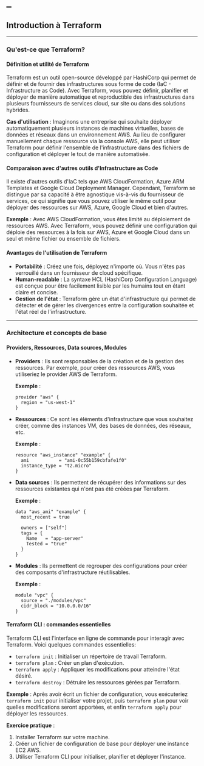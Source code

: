# _

## Introduction à Terraform

---

### Qu'est-ce que Terraform?

#### Définition et utilité de Terraform

Terraform est un outil open-source développé par HashiCorp qui permet de définir et de fournir des infrastructures sous forme de code (IaC - Infrastructure as Code). Avec Terraform, vous pouvez définir, planifier et déployer de manière automatique et reproductible des infrastructures dans plusieurs fournisseurs de services cloud, sur site ou dans des solutions hybrides.

**Cas d'utilisation** : Imaginons une entreprise qui souhaite déployer automatiquement plusieurs instances de machines virtuelles, bases de données et réseaux dans un environnement AWS. Au lieu de configurer manuellement chaque ressource via la console AWS, elle peut utiliser Terraform pour définir l'ensemble de l'infrastructure dans des fichiers de configuration et déployer le tout de manière automatisée.

#### Comparaison avec d'autres outils d'Infrastructure as Code

Il existe d'autres outils d'IaC tels que AWS CloudFormation, Azure ARM Templates et Google Cloud Deployment Manager. Cependant, Terraform se distingue par sa capacité à être agnostique vis-à-vis du fournisseur de services, ce qui signifie que vous pouvez utiliser le même outil pour déployer des ressources sur AWS, Azure, Google Cloud et bien d'autres.

**Exemple** : Avec AWS CloudFormation, vous êtes limité au déploiement de ressources AWS. Avec Terraform, vous pouvez définir une configuration qui déploie des ressources à la fois sur AWS, Azure et Google Cloud dans un seul et même fichier ou ensemble de fichiers.

#### Avantages de l'utilisation de Terraform

- **Portabilité** : Créez une fois, déployez n'importe où. Vous n'êtes pas verrouillé dans un fournisseur de cloud spécifique.
- **Human-readable** : La syntaxe HCL (HashiCorp Configuration Language) est conçue pour être facilement lisible par les humains tout en étant claire et concise.
- **Gestion de l'état** : Terraform gère un état d'infrastructure qui permet de détecter et de gérer les divergences entre la configuration souhaitée et l'état réel de l'infrastructure.

---

### Architecture et concepts de base

#### Providers, Ressources, Data sources, Modules

- **Providers** : Ils sont responsables de la création et de la gestion des ressources. Par exemple, pour créer des ressources AWS, vous utiliseriez le provider AWS de Terraform.
  
  **Exemple** :

  ```hcl
  provider "aws" {
    region = "us-west-1"
  }
  ```

- **Ressources** : Ce sont les éléments d'infrastructure que vous souhaitez créer, comme des instances VM, des bases de données, des réseaux, etc.
  
  **Exemple** :

  ```hcl
  resource "aws_instance" "example" {
    ami           = "ami-0c55b159cbfafe1f0"
    instance_type = "t2.micro"
  }
  ```

- **Data sources** : Ils permettent de récupérer des informations sur des ressources existantes qui n'ont pas été créées par Terraform.
  
  **Exemple** :

  ```hcl
  data "aws_ami" "example" {
    most_recent = true

    owners = ["self"]
    tags = {
      Name   = "app-server"
      Tested = "true"
    }
  }
  ```

- **Modules** : Ils permettent de regrouper des configurations pour créer des composants d'infrastructure réutilisables.

  **Exemple** :

  ```hcl
  module "vpc" {
    source = "./modules/vpc"
    cidr_block = "10.0.0.0/16"
  }
  ```

#### Terraform CLI : commandes essentielles

Terraform CLI est l'interface en ligne de commande pour interagir avec Terraform. Voici quelques commandes essentielles:

- `terraform init` : Initialiser un répertoire de travail Terraform.
- `terraform plan` : Créer un plan d'exécution.
- `terraform apply` : Appliquer les modifications pour atteindre l'état désiré.
- `terraform destroy` : Détruire les ressources gérées par Terraform.

**Exemple** :
Après avoir écrit un fichier de configuration, vous exécuteriez `terraform init` pour initialiser votre projet, puis `terraform plan` pour voir quelles modifications seront apportées, et enfin `terraform apply` pour déployer les ressources.

**Exercice pratique** :

1. Installer Terraform sur votre machine.
2. Créer un fichier de configuration de base pour déployer une instance EC2 AWS.
3. Utiliser Terraform CLI pour initialiser, planifier et déployer l'instance.
